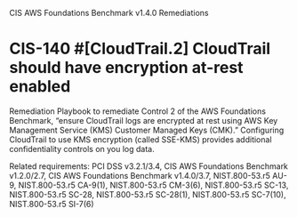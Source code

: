 CIS AWS Foundations Benchmark v1.4.0 Remediations
# CIS-140  #[CloudTrail.2] CloudTrail should have encryption at-rest enabled

Remediation Playbook to remediate Control 2 of the AWS Foundations Benchmark, “ensure CloudTrail logs are encrypted at rest using AWS Key Management Service (KMS) Customer Managed Keys (CMK).” Configuring CloudTrail to use KMS encryption (called SSE-KMS) provides additional confidentiality controls on you log data.

Related requirements: PCI DSS v3.2.1/3.4, CIS AWS Foundations Benchmark v1.2.0/2.7, CIS AWS Foundations Benchmark v1.4.0/3.7, NIST.800-53.r5 AU-9, NIST.800-53.r5 CA-9(1), NIST.800-53.r5 CM-3(6), NIST.800-53.r5 SC-13, NIST.800-53.r5 SC-28, NIST.800-53.r5 SC-28(1), NIST.800-53.r5 SC-7(10), NIST.800-53.r5 SI-7(6)

